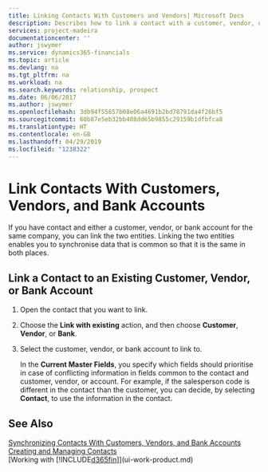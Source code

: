 ```yaml
---
title: Linking Contacts With Customers and Vendors| Microsoft Docs
description: Describes how to link a contact with a customer, vendor, or bank account from the same company, so that you can synchronise common data.
services: project-madeira
documentationcenter: ''
author: jswymer
ms.service: dynamics365-financials
ms.topic: article
ms.devlang: na
ms.tgt_pltfrm: na
ms.workload: na
ms.search.keywords: relationship, prospect
ms.date: 06/06/2017
ms.author: jswymer
ms.openlocfilehash: 3db94f55657b08e06a4691b2bd78791da4f26bf5
ms.sourcegitcommit: 60b87e5eb32bb408dd65b9855c29159b1dfbfca8
ms.translationtype: HT
ms.contentlocale: en-GB
ms.lasthandoff: 04/29/2019
ms.locfileid: "1238322"
---
```

# <a name="link-contacts-with-customers-vendors-and-bank-accounts"></a>Link Contacts With Customers, Vendors, and Bank Accounts
If you have contact and either a customer, vendor, or bank account for the same company, you can link the two entities. Linking the two entities enables you to synchronise data that is common so that it is the same in both places.

## <a name="link-a-contact-to-an-existing-customer-vendor-or-bank-account"></a>Link a Contact to an Existing Customer, Vendor, or Bank Account
1. Open the contact that you want to link.
2. Choose the **Link with existing** action, and then choose **Customer**, **Vendor**, or **Bank**.
3. Select the customer, vendor, or bank account to link to.

   In the **Current Master Fields**, you specify which fields should prioritise in case of conflicting information in fields common to the contact and customer, vendor, or account. For example, if the salesperson code is different in the contact than the customer, you can decide, by selecting **Contact**, to use the information in the contact.

## <a name="see-also"></a>See Also
[Synchronizing Contacts With Customers, Vendors, and Bank Accounts](marketing-synchronize-contacts-customers-vendors-bank-accounts.md)  
[Creating and Managing Contacts](marketing-contacts.md)  
[Working with [!INCLUDE[d365fin](includes/d365fin_md.md)]](ui-work-product.md)  
